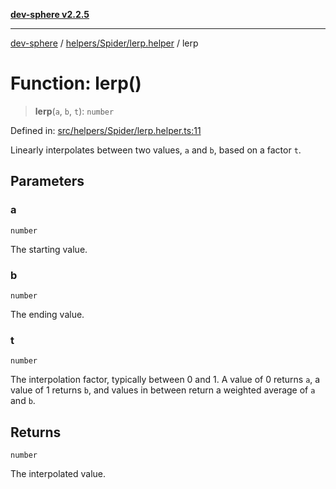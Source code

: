 [**dev-sphere v2.2.5**](../../../../README.md)

***

[dev-sphere](../../../../modules.md) / [helpers/Spider/lerp.helper](../README.md) / lerp

# Function: lerp()

> **lerp**(`a`, `b`, `t`): `number`

Defined in: [src/helpers/Spider/lerp.helper.ts:11](https://github.com/DumbNoxx/DevSphere/blob/eb3f80846f33282f6e0329ed2bac1585e686cd76/src/helpers/Spider/lerp.helper.ts#L11)

Linearly interpolates between two values, `a` and `b`, based on a factor `t`.

## Parameters

### a

`number`

The starting value.

### b

`number`

The ending value.

### t

`number`

The interpolation factor, typically between 0 and 1.
           A value of 0 returns `a`, a value of 1 returns `b`, and values in between
           return a weighted average of `a` and `b`.

## Returns

`number`

The interpolated value.
